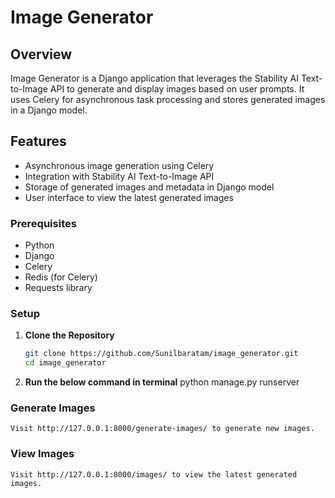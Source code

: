 # Image Generator

## Overview

Image Generator is a Django application that leverages the Stability AI Text-to-Image API to generate and display images based on user prompts. It uses Celery for asynchronous task processing and stores generated images in a Django model.

## Features

- Asynchronous image generation using Celery
- Integration with Stability AI Text-to-Image API
- Storage of generated images and metadata in Django model
- User interface to view the latest generated images


### Prerequisites

- Python
- Django
- Celery
- Redis (for Celery)
- Requests library

### Setup

1. **Clone the Repository**

   ```bash
   git clone https://github.com/Sunilbaratam/image_generator.git
   cd image_generator

2. **Run the below command in terminal**
    python manage.py runserver


### Generate Images

    Visit http://127.0.0.1:8000/generate-images/ to generate new images.

### View Images

    Visit http://127.0.0.1:8000/images/ to view the latest generated images.